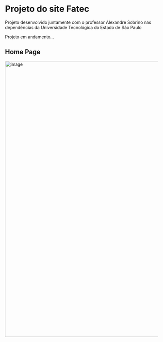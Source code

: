 
<h1> Projeto do site Fatec </h1>
<p>Projeto desenvolvido juntamente com o professor Alexandre Sobrino nas dependências da Universidade Tecnológica  do Estado de São Paulo</p>

<p>Projeto em andamento...</p>


<h2> Home Page </h2>
<img width="1849" height="912" alt="image" src="https://github.com/user-attachments/assets/2e48227f-b8dd-4a25-a6fe-ceb214d2751e" />



